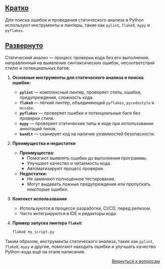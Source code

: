## <u>Кратко</u>

Для поиска ошибок и проведения статического анализа в Python используют инструменты и линтеры, такие как `pylint`,
`flake8`, `mypy` и `pyflakes`.

## <u>Развернуто</u>

Статический анализ — процесс проверки кода без его выполнения, направленный на выявление синтаксических ошибок,
несоответствий стилю и потенциальных багов.

1. **Основные инструменты для статического анализа и поиска ошибок:**
    - **`pylint`** — комплексный линтер, проверяет стиль, ошибки, предупреждения, сложность кода.
    - **`flake8`** — лёгкий линтер, объединяющий `pyflakes`, `pycodestyle` и `mccabe`.
    - **`pyflakes`** — проверяет ошибки и потенциальные баги без проверки стиля.
    - **`mypy`** — проверяет статические типы в коде при использовании аннотаций типов.
    - **`bandit`** — сканирует код на наличие уязвимостей безопасности.

2. **Преимущества и недостатки**
    - **Преимущества:**
        - Помогают выявлять ошибки до выполнения программы.
        - Улучшают качество и читаемость кода.
        - Автоматизируют процесс проверки.
    - **Недостатки:**
        - Не заменяют полноценное тестирование.
        - Могут выдавать ложные предупреждения или пропускать некоторые ошибки.

3. **Контекст использования**
    - Используются в процессе разработки, CI/CD, перед релизом.
    - Часто интегрируются в IDE и редакторы кода.

4. **Пример запуска линтера `flake8`:**
    ```bash
    flake8 my_script.py
    ```

Таким образом, инструменты статического анализа, такие как `pylint`, `flake8`, `mypy` и другие, помогают находить ошибки
и улучшать качество Python-кода ещё на этапе написания.

<div align="right">

[Вернуться к вопросам](../Вопросы.md)

</div>
